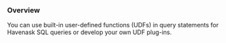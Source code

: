 ### Overview



You can use built-in user-defined functions (UDFs) in query statements for Havenask SQL queries or develop your own UDF plug-ins.